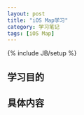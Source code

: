```yaml
---
layout: post
title: "iOS Map学习"
category: 学习笔记
tags: [iOS Map]
---
```

{% include JB/setup %}

## 学习目的

## 具体内容